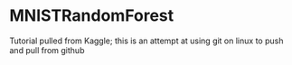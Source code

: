# MNISTRandomForest
Tutorial pulled from Kaggle; this is an attempt at using git on linux to push and pull from github
